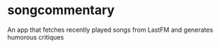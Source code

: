 # songcommentary
An app that fetches recently played songs from LastFM and generates humorous critiques
